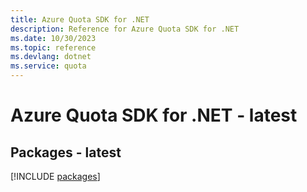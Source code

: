 ```yaml
---
title: Azure Quota SDK for .NET
description: Reference for Azure Quota SDK for .NET
ms.date: 10/30/2023
ms.topic: reference
ms.devlang: dotnet
ms.service: quota
---
```

# Azure Quota SDK for .NET - latest
## Packages - latest
[!INCLUDE [packages](quota-index.md)]